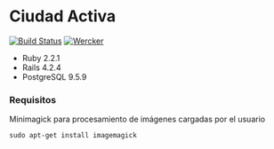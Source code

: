 # Ciudad Activa 

[![Build Status](https://travis-ci.org/martinnicolas/ca.svg?branch=postgresql_branch)](https://travis-ci.org/martinnicolas/ca) [![Wercker](https://img.shields.io/github/license/mashape/apistatus.svg)](https://opensource.org/licenses/MIT)


* Ruby 2.2.1
* Rails 4.2.4
* PostgreSQL 9.5.9


### Requisitos

Minimagick para procesamiento de imágenes cargadas por el usuario
	
	sudo apt-get install imagemagick

